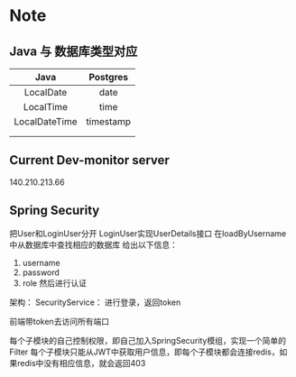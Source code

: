 # Note

## Java 与 数据库类型对应

|     Java      | Postgres  |
|:-------------:|:---------:|
|   LocalDate   |   date    |
|   LocalTime   |   time    |
| LocalDateTime | timestamp |
|               |           |
|               |           |



## Current Dev-monitor server
140.210.213.66



## Spring Security
把User和LoginUser分开
LoginUser实现UserDetails接口
在loadByUsername中从数据库中查找相应的数据库
给出以下信息：
1. username
2. password
3. role
然后进行认证

   

架构：
SecurityService：
进行登录，返回token

前端带token去访问所有端口

每个子模块的自己控制权限，即自己加入SpringSecurity模组，实现一个简单的Filter
每个子模块只能从JWT中获取用户信息，即每个子模块都会连接redis，如果redis中没有相应信息，就会返回403



